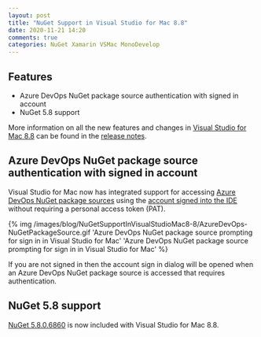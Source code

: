 ```yaml
---
layout: post
title: "NuGet Support in Visual Studio for Mac 8.8"
date: 2020-11-21 14:20
comments: true
categories: NuGet Xamarin VSMac MonoDevelop
---
```


## Features

   * Azure DevOps NuGet package source authentication with signed in account
   * NuGet 5.8 support
 
More information on all the new features and changes in [Visual Studio for Mac 8.8](https://www.visualstudio.com/vs/visual-studio-mac/)
can be found in the [release notes](https://docs.microsoft.com/en-us/visualstudio/releasenotes/vs2019-mac-relnotes).

## Azure DevOps NuGet package source authentication with signed in account

Visual Studio for Mac now has integrated support for accessing 
[Azure DevOps NuGet package sources](https://docs.microsoft.com/en-us/azure/devops/artifacts/nuget/consume?view=azure-devops) 
using the [account signed into the IDE](https://docs.microsoft.com/en-us/visualstudio/mac/signing-in?view=vsmac-2019) 
without requiring a personal access token (PAT).

{% img /images/blog/NuGetSupportInVisualStudioMac8-8/AzureDevOps-NuGetPackageSource.gif 'Azure DevOps NuGet package source prompting for sign in in Visual Studio for Mac' 'Azure DevOps NuGet package source prompting for sign in in Visual Studio for Mac' %}

If you are not signed in then the
account sign in dialog will be opened when an Azure DevOps NuGet package source
is accessed that requires authentication.

## NuGet 5.8 support
    
[NuGet 5.8.0.6860](https://docs.microsoft.com/en-us/nuget/release-notes/nuget-5.8) is now
included with Visual Studio for Mac 8.8.

